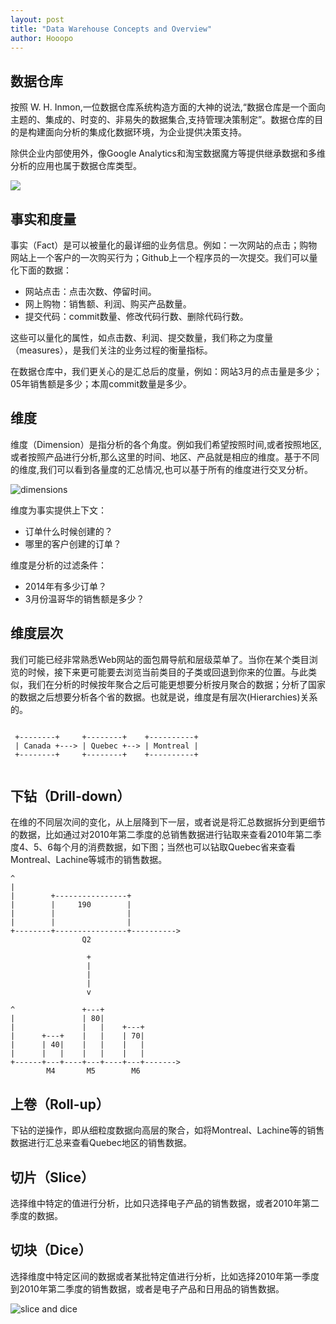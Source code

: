 ```yaml
---
layout: post
title: "Data Warehouse Concepts and Overview"
author: Hooopo
---
```


## 数据仓库

按照 W. H. Inmon,一位数据仓库系统构造方面的大神的说法,“数据仓库是一个面向主题的、集成的、时变的、非易失的数据集合,支持管理决策制定”。数据仓库的目的是构建面向分析的集成化数据环境，为企业提供决策支持。

除供企业内部使用外，像Google Analytics和淘宝数据魔方等提供继承数据和多维分析的应用也属于数据仓库类型。

![](http://www.google.com/analytics/images/GA_Home_Hero_01_dashboard.png)

## 事实和度量

事实（Fact）是可以被量化的最详细的业务信息。例如：一次网站的点击；购物网站上一个客户的一次购买行为；Github上一个程序员的一次提交。我们可以量化下面的数据：

* 网站点击：点击次数、停留时间。
* 网上购物：销售额、利润、购买产品数量。
* 提交代码：commit数量、修改代码行数、删除代码行数。

这些可以量化的属性，如点击数、利润、提交数量，我们称之为度量（measures），是我们关注的业务过程的衡量指标。

在数据仓库中，我们更关心的是汇总后的度量，例如：网站3月的点击量是多少；05年销售额是多少；本周commit数量是多少。


## 维度

维度（Dimension）是指分析的各个角度。例如我们希望按照时间,或者按照地区,或者按照产品进行分析,那么这里的时间、地区、产品就是相应的维度。基于不同的维度,我们可以看到各量度的汇总情况,也可以基于所有的维度进行交叉分析。

![dimensions](https://ruby-china-files.b0.upaiyun.com/photo/2015/97ce11bbfe6f89733a4ff0ca03817e0e.png)

维度为事实提供上下文：
* 订单什么时候创建的？
* 哪里的客户创建的订单？

维度是分析的过滤条件：
* 2014年有多少订单？
* 3月份温哥华的销售额是多少？


## 维度层次

我们可能已经非常熟悉Web网站的面包屑导航和层级菜单了。当你在某个类目浏览的时候，接下来更可能要去浏览当前类目的子类或回退到你来的位置。与此类似，我们在分析的时候按年聚合之后可能更想要分析按月聚合的数据；分析了国家的数据之后想要分析各个省的数据。也就是说，维度是有层次(Hierarchies)关系的。

```
                                           
 +--------+     +--------+    +----------+ 
 | Canada +---> | Quebec +--> | Montreal | 
 +--------+     +--------+    +----------+ 
                                           
```

## 下钻（Drill-down）

在维的不同层次间的变化，从上层降到下一层，或者说是将汇总数据拆分到更细节的数据，比如通过对2010年第二季度的总销售数据进行钻取来查看2010年第二季度4、5、6每个月的消费数据，如下图；当然也可以钻取Quebec省来查看Montreal、Lachine等城市的销售数据。

```
^
|
|        +----------------+
|        |     190        |
|        |                |
|        |                |
+--------+----------------+---------->
                Q2

                 +
                 |
                 |
                 |
                 v

^               +---+
|               | 80|
|               |   |    +---+
|      +---+    |   |    | 70|
|      | 40|    |   |    |   |
|      |   |    |   |    |   |
+------+---+----+---+----+---+------->
        M4       M5        M6
```

## 上卷（Roll-up）

下钻的逆操作，即从细粒度数据向高层的聚合，如将Montreal、Lachine等的销售数据进行汇总来查看Quebec地区的销售数据。

## 切片（Slice）

选择维中特定的值进行分析，比如只选择电子产品的销售数据，或者2010年第二季度的数据。


## 切块（Dice）

选择维度中特定区间的数据或者某批特定值进行分析，比如选择2010年第一季度到2010年第二季度的销售数据，或者是电子产品和日用品的销售数据。

![slice and dice](http://okfnlabs.org/img/posts/olap-slice_and_dice-overview.png)